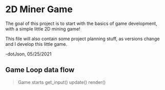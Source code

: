 # 2D Miner Game

The goal of this project is to start with the basics of game development, with a simple little 2D mining game!

This file will also contain some project planning stuff, as versions change and I develop this little game.

-dotJson, 05/25/2021

## Game Loop data flow

> Game starts
>  get_input()
>  update()
>  render()
